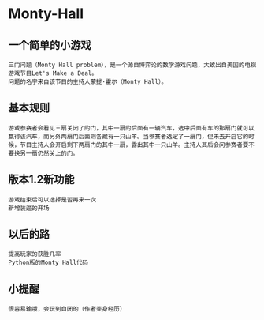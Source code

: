 # Monty-Hall
## 一个简单的小游戏
    三门问题（Monty Hall problem），是一个源自博弈论的数学游戏问题，大致出自美国的电视游戏节目Let's Make a Deal。
    问题的名字来自该节目的主持人蒙提·霍尔（Monty Hall）。
## 基本规则
    游戏参赛者会看见三扇关闭了的门，其中一扇的后面有一辆汽车，选中后面有车的那扇门就可以赢得该汽车，而另外两扇门后面则各藏有一只山羊。当参赛者选定了一扇门，但未去开启它的时候，节目主持人会开启剩下两扇门的其中一扇，露出其中一只山羊。主持人其后会问参赛者要不要换另一扇仍然关上的门。
## 版本1.2新功能
    游戏结束后可以选择是否再来一次
    新增装逼的开场
## 以后的路
    提高玩家的获胜几率
    Python版的Monty Hall代码
## 小提醒
    很容易输哦，会玩到自闭的（作者亲身经历）
